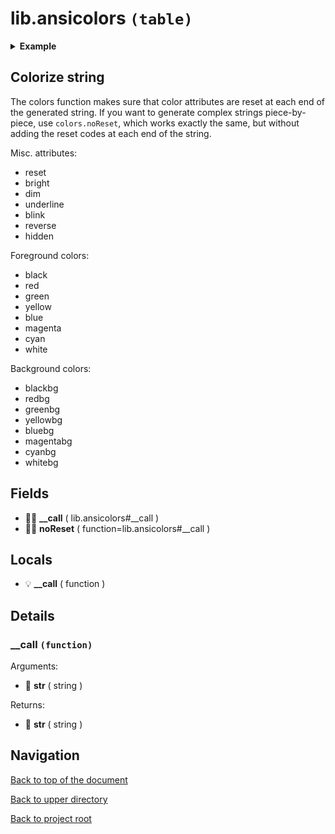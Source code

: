 # lib.ansicolors `(table)`

<details><summary><b>Example</b></summary>

```lua
local colors = require 'lib.ansicolors'

print(colors('%{red}hello'))
print(colors('%{redbg}hello%{reset}'))
print(colors('%{bright red underline}hello'))
```

</details>

## Colorize string

The colors function makes sure that color attributes are reset at each end of
the generated string. If you want to generate complex strings piece-by-piece,
use `colors.noReset`, which works exactly the same, but without adding the reset
codes at each end of the string.

Misc. attributes:

+ reset
+ bright
+ dim
+ underline
+ blink
+ reverse
+ hidden

Foreground colors:

+ black
+ red
+ green
+ yellow
+ blue
+ magenta
+ cyan
+ white

Background colors:

+ blackbg
+ redbg
+ greenbg
+ yellowbg
+ bluebg
+ magentabg
+ cyanbg
+ whitebg

## Fields

- 👨‍👦 **__call** ( lib.ansicolors#__call )
- 👨‍👦 **noReset** ( function=lib.ansicolors#__call )

## Locals

- 💡 **__call** ( function )

## Details

### __call `(function)`

Arguments:

- 📝 **str** ( string )

Returns:

- 📝 **str** ( string )

## Navigation

[Back to top of the document](#libansicolors-table)

[Back to upper directory](..)

[Back to project root](/)
